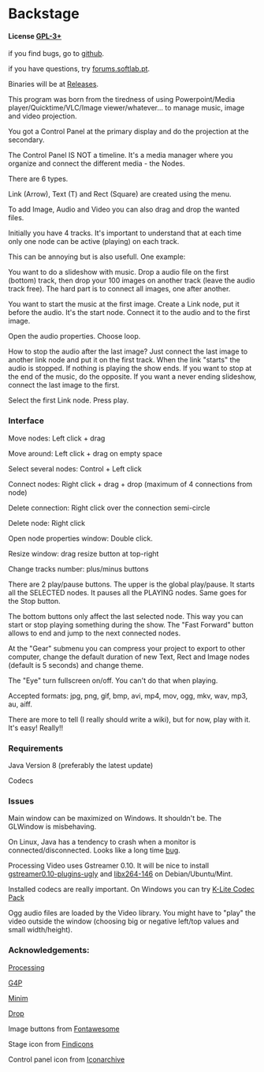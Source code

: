 # Backstage

#### License [GPL-3+](LICENSE)

if you find bugs, go to [github](https://github.com/linux-man/backstage/issues).

if you have questions, try [forums.softlab.pt](http://forums.softlab.pt).

Binaries will be at [Releases](https://github.com/linux-man/backstage/releases).

This program was born from the tiredness of using Powerpoint/Media player/Quicktime/VLC/Image viewer/whatever... to manage music, image and video projection.

You got a Control Panel at the primary display and do the projection at the secondary.

The Control Panel IS NOT a timeline. It's a media manager where you organize and connect the different media - the Nodes.

There are 6 types.

Link (Arrow), Text (T) and Rect (Square) are created using the menu.

To add Image, Audio and Video you can also drag and drop the wanted files.

Initially you have 4 tracks. It's important to understand that at each time only one node can be active (playing) on each track.

This can be annoying but is also usefull. One example:

You want to do a slideshow with music. Drop a audio file on the first (bottom) track, then drop your 100 images on another track (leave the audio track free). The hard part is to connect all images, one after another.

You want to start the music at the first image. Create a Link node, put it before the audio. It's the start node. Connect it to the audio and to the first image.

Open the audio properties. Choose loop.

How to stop the audio after the last image? Just connect the last image to another link node and put it on the first track. When the link "starts" the audio is stopped. If nothing is playing the show ends. If you want to stop at the end of the music, do the opposite. If you want a never ending slideshow, connect the last image to the first.

Select the first Link node. Press play.

### Interface

Move nodes: Left click + drag

Move around: Left click + drag on empty space

Select several nodes: Control + Left click

Connect nodes: Right click + drag + drop (maximum of 4 connections from node)

Delete connection: Right click over the connection semi-circle

Delete node: Right click

Open node properties window: Double click.

Resize window: drag resize button at top-right

Change tracks number: plus/minus buttons

There are 2 play/pause buttons. The upper is the global play/pause. It starts all the SELECTED nodes. It pauses all the PLAYING nodes. Same goes for the Stop button.

The bottom buttons only affect the last selected node. This way you can start or stop playing something during the show. The "Fast Forward" button allows to end and jump to the next connected nodes.

At the "Gear" submenu you can compress your project to export to other computer, change the default duration of new Text, Rect and Image nodes (default is 5 seconds) and change theme.

The "Eye" turn fullscreen on/off. You can't do that when playing.

Accepted formats: jpg, png, gif, bmp, avi, mp4, mov, ogg, mkv, wav, mp3, au, aiff.

There are more to tell (I really should write a wiki), but for now, play with it. It's easy! Really!!

### Requirements

Java Version 8 (preferably the latest update)

Codecs

### Issues

Main window can be maximized on Windows. It shouldn't be. The GLWindow is misbehaving.

On Linux, Java has a tendency to crash when a monitor is connected/disconnected. Looks like a long time [bug](https://www.google.pt/search?q=sun.awt.image.BufImgSurfaceData+cannot+be+cast+to+sun.java2d.xr.XRSurfaceData).

Processing Video uses Gstreamer 0.10. It will be nice to install [gstreamer0.10-plugins-ugly](https://launchpad.net/ubuntu/xenial/+package/gstreamer0.10-plugins-ugly) and [libx264-146](https://launchpad.net/ubuntu/xenial/+package/libx264-146) on Debian/Ubuntu/Mint.

Installed codecs are really important. On Windows you can try [K-Lite Codec Pack](https://www.codecguide.com/download_kl.htm)

Ogg audio files are loaded by the Video library. You might have to "play" the video outside the window (choosing big or negative left/top values and small width/height).

### Acknowledgements:

[Processing](https://processing.org/)

[G4P](http://www.lagers.org.uk/g4p/)

[Minim](http://code.compartmental.net/tools/minim/)

[Drop](http://transfluxus.github.io/drop/)

Image buttons from [Fontawesome](http://fontawesome.io/)

Stage icon from [Findicons](http://findicons.com)

Control panel icon from [Iconarchive](http://www.iconarchive.com)
